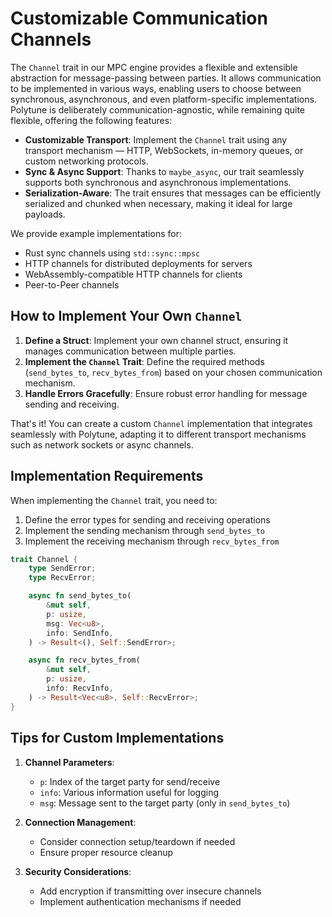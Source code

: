 # Customizable Communication Channels

The `Channel` trait in our MPC engine provides a flexible and extensible abstraction for message-passing between parties. It allows communication to be implemented in various ways, enabling users to choose between synchronous, asynchronous, and even platform-specific implementations. Polytune is deliberately communication-agnostic, while remaining quite flexible, offering the following features:

- **Customizable Transport**: Implement the `Channel` trait using any transport mechanism — HTTP, WebSockets, in-memory queues, or custom networking protocols.
- **Sync & Async Support**: Thanks to `maybe_async`, our trait seamlessly supports both synchronous and asynchronous implementations.
- **Serialization-Aware**: The trait ensures that messages can be efficiently serialized and chunked when necessary, making it ideal for large payloads.

We provide example implementations for:

- Rust sync channels using `std::sync::mpsc`
- HTTP channels for distributed deployments for servers
- WebAssembly-compatible HTTP channels for clients
- Peer-to-Peer channels

## How to Implement Your Own `Channel`

1. **Define a Struct**: Implement your own channel struct, ensuring it manages communication between multiple parties.
2. **Implement the `Channel` Trait**: Define the required methods (`send_bytes_to`, `recv_bytes_from`) based on your chosen communication mechanism.
3. **Handle Errors Gracefully**: Ensure robust error handling for message sending and receiving.

That's it! You can create a custom `Channel` implementation that integrates seamlessly with Polytune, adapting it to different transport mechanisms such as network sockets or async channels.

## Implementation Requirements

When implementing the `Channel` trait, you need to:

1. Define the error types for sending and receiving operations
2. Implement the sending mechanism through `send_bytes_to`
3. Implement the receiving mechanism through `recv_bytes_from`

```rust
trait Channel {
    type SendError;
    type RecvError;

    async fn send_bytes_to(
        &mut self,
        p: usize,
        msg: Vec<u8>,
        info: SendInfo,
    ) -> Result<(), Self::SendError>;

    async fn recv_bytes_from(
        &mut self,
        p: usize,
        info: RecvInfo,
    ) -> Result<Vec<u8>, Self::RecvError>;
}
```

## Tips for Custom Implementations

1. **Channel Parameters**:

   - `p`: Index of the target party for send/receive
   - `info`: Various information useful for logging
   - `msg`: Message sent to the target party (only in `send_bytes_to`)

2. **Connection Management**:

   - Consider connection setup/teardown if needed
   - Ensure proper resource cleanup

3. **Security Considerations**:
   - Add encryption if transmitting over insecure channels
   - Implement authentication mechanisms if needed
